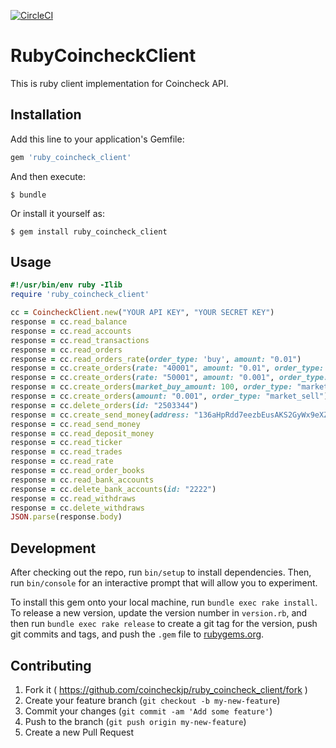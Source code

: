 [![CircleCI](https://circleci.com/gh/coincheckjp/ruby_coincheck_client.svg?style=svg)](https://circleci.com/gh/coincheckjp/ruby_coincheck_client)

# RubyCoincheckClient

This is ruby client implementation for Coincheck API.

## Installation

Add this line to your application's Gemfile:

```ruby
gem 'ruby_coincheck_client'
```

And then execute:

    $ bundle

Or install it yourself as:

    $ gem install ruby_coincheck_client

## Usage

```ruby
#!/usr/bin/env ruby -Ilib
require 'ruby_coincheck_client'

cc = CoincheckClient.new("YOUR API KEY", "YOUR SECRET KEY")
response = cc.read_balance
response = cc.read_accounts
response = cc.read_transactions
response = cc.read_orders
response = cc.read_orders_rate(order_type: 'buy', amount: "0.01")
response = cc.create_orders(rate: "40001", amount: "0.01", order_type: "buy")
response = cc.create_orders(rate: "50001", amount: "0.001", order_type: "sell")
response = cc.create_orders(market_buy_amount: 100, order_type: "market_buy")
response = cc.create_orders(amount: "0.001", order_type: "market_sell")
response = cc.delete_orders(id: "2503344")
response = cc.create_send_money(address: "136aHpRdd7eezbEusAKS2GyWx9eXZsEuMz", amount: "0.0005")
response = cc.read_send_money
response = cc.read_deposit_money
response = cc.read_ticker
response = cc.read_trades
response = cc.read_rate
response = cc.read_order_books
response = cc.read_bank_accounts
response = cc.delete_bank_accounts(id: "2222")
response = cc.read_withdraws
response = cc.delete_withdraws
JSON.parse(response.body)
```

## Development

After checking out the repo, run `bin/setup` to install dependencies. Then, run `bin/console` for an interactive prompt that will allow you to experiment.

To install this gem onto your local machine, run `bundle exec rake install`. To release a new version, update the version number in `version.rb`, and then run `bundle exec rake release` to create a git tag for the version, push git commits and tags, and push the `.gem` file to [rubygems.org](https://rubygems.org).

## Contributing

1. Fork it ( https://github.com/coincheckjp/ruby_coincheck_client/fork )
2. Create your feature branch (`git checkout -b my-new-feature`)
3. Commit your changes (`git commit -am 'Add some feature'`)
4. Push to the branch (`git push origin my-new-feature`)
5. Create a new Pull Request
